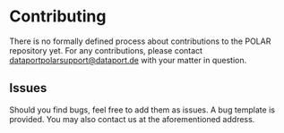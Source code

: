 # Contributing

There is no formally defined process about contributions to the POLAR repository yet. For any contributions, please contact dataportpolarsupport@dataport.de with your matter in question.

## Issues

Should you find bugs, feel free to add them as issues. A bug template is provided. You may also contact us at the aforementioned address.

